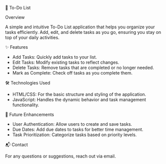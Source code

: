 📝 To-Do List

Overview

A simple and intuitive To-Do List application that helps you organize your tasks efficiently. Add, edit, and delete tasks as you go, ensuring you stay on top of your daily activities.

✨ Features
* Add Tasks: Quickly add tasks to your list.
* Edit Tasks: Modify existing tasks to reflect changes.
* Delete Tasks: Remove tasks that are completed or no longer needed.
* Mark as Complete: Check off tasks as you complete them.

🛠️ Technologies Used
* HTML/CSS: For the basic structure and styling of the application.
* JavaScript: Handles the dynamic behavior and task management functionality.

🔮 Future Enhancements
* User Authentication: Allow users to create and save tasks.
* Due Dates: Add due dates to tasks for better time management.
* Task Prioritization: Categorize tasks based on priority levels.
  
📬 Contact

For any questions or suggestions, reach out via email.

